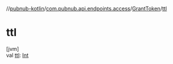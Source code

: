 //[pubnub-kotlin](../../../index.md)/[com.pubnub.api.endpoints.access](../index.md)/[GrantToken](index.md)/[ttl](ttl.md)

# ttl

[jvm]\
val [ttl](ttl.md): [Int](https://kotlinlang.org/api/latest/jvm/stdlib/kotlin/-int/index.html)
